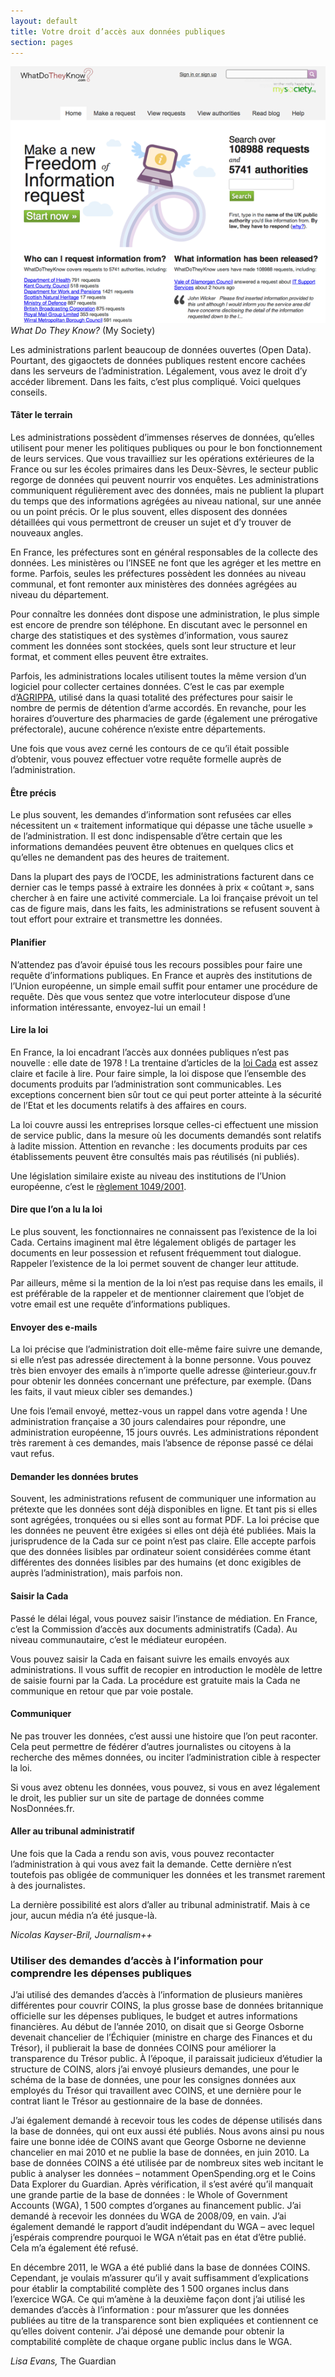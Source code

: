 ```yaml
---
layout: default
title: Votre droit d’accès aux données publiques
section: pages
---
```


<div class="imageblock">
<div class="content">
<img alt="What Do They Know" src="../figs/incoming/04-AA.png"></div>
<div class="title"><em>What Do They Know?</em> (My Society)</div>
</div>

Les administrations parlent beaucoup de données ouvertes (Open Data). Pourtant, des gigaoctets de données publiques restent encore cachées dans les serveurs de l’administration. Légalement, vous avez le droit d’y accéder librement. Dans les faits, c’est plus compliqué. Voici quelques conseils.

#### Tâter le terrain

Les administrations possèdent d’immenses réserves de données, qu’elles utilisent pour mener les politiques publiques ou pour le bon fonctionnement de leurs services. Que vous travailliez sur les opérations extérieures de la France ou sur les écoles primaires dans les Deux-Sèvres, le secteur public regorge de données qui peuvent nourrir vos enquêtes. Les administrations communiquent régulièrement avec des données, mais ne publient la plupart du temps que des informations agrégées au niveau national, sur une année ou un point précis. Or le plus souvent, elles disposent des données détaillées qui vous permettront de creuser un sujet et d’y trouver de nouveaux angles.

En France, les préfectures sont en général responsables de la collecte des données. Les ministères ou l’INSEE ne font que les agréger et les mettre en forme. Parfois, seules les préfectures possèdent les données au niveau communal, et font remonter aux ministères des données agrégées au niveau du département.

Pour connaître les données dont dispose une administration, le plus simple est encore de prendre son téléphone. En discutant avec le personnel en charge des statistiques et des systèmes d’information, vous saurez comment les données sont stockées, quels sont leur structure et leur format, et comment elles peuvent être extraites.

Parfois, les administrations locales utilisent toutes la même version d’un logiciel pour collecter certaines données. C’est le cas par exemple d’[AGRIPPA](http://www.ministere-interieur.com/priv/decret1.php?idl=22), utilisé dans la quasi totalité des préfectures pour saisir le nombre de permis de détention d’arme accordés. En revanche, pour les horaires d’ouverture des pharmacies de garde (également une prérogative préfectorale), aucune cohérence n’existe entre départements.

Une fois que vous avez cerné les contours de ce qu’il était possible d’obtenir, vous pouvez effectuer votre requête formelle auprès de l’administration.

#### Être précis

Le plus souvent, les demandes d’information sont refusées car elles nécessitent un « traitement informatique qui dépasse une tâche usuelle » de l’administration. Il est donc indispensable d’être certain que les informations demandées peuvent être obtenues en quelques clics et qu’elles ne demandent pas des heures de traitement.

Dans la plupart des pays de l’OCDE, les administrations facturent dans ce dernier cas le temps passé à extraire les données à prix « coûtant », sans chercher à en faire une activité commerciale. La loi française prévoit un tel cas de figure mais, dans les faits, les administrations se refusent souvent à tout effort pour extraire et transmettre les données.

#### Planifier

N’attendez pas d’avoir épuisé tous les recours possibles pour faire une requête d’informations publiques. En France et auprès des institutions de l’Union européenne, un simple email suffit pour entamer une procédure de requête. Dès que vous sentez que votre interlocuteur dispose d’une information intéressante, envoyez-lui un email !

#### Lire la loi

En France, la loi encadrant l’accès aux données publiques n’est pas nouvelle : elle date de 1978 ! La trentaine d’articles de la [loi Cada](http://legifrance.gouv.fr/affichTexte.do?cidTexte=JORFTEXT000000339241) est assez claire et facile à lire. Pour faire simple, la loi dispose que l’ensemble des documents produits par l’administration sont communicables. Les exceptions concernent bien sûr tout ce qui peut porter atteinte à la sécurité de l’Etat et les documents relatifs à des affaires en cours.

La loi couvre aussi les entreprises lorsque celles-ci effectuent une mission de service public, dans la mesure où les documents demandés sont relatifs à ladite mission. Attention en revanche : les documents produits par ces établissements peuvent être consultés mais pas réutilisés (ni publiés).

Une législation similaire existe au niveau des institutions de l’Union européenne, c’est le [règlement 1049/2001](http://eur-lex.europa.eu/LexUriServ/LexUriServ.do?uri=CELEX:32001R1049:FR:NOT).

#### Dire que l’on a lu la loi

Le plus souvent, les fonctionnaires ne connaissent pas l’existence de la loi Cada. Certains imaginent mal être légalement obligés de partager les documents en leur possession et refusent fréquemment tout dialogue. Rappeler l’existence de la loi permet souvent de changer leur attitude.

Par ailleurs, même si la mention de la loi n’est pas requise dans les emails, il est préférable de la rappeler et de mentionner clairement que l’objet de votre email est une requête d’informations publiques.

#### Envoyer des e-mails

La loi précise que l’administration doit elle-même faire suivre une demande, si elle n’est pas adressée directement à la bonne personne. Vous pouvez très bien envoyer des emails à n’importe quelle adresse @interieur.gouv.fr pour obtenir les données concernant une préfecture, par exemple. (Dans les faits, il vaut mieux cibler ses demandes.)

Une fois l’email envoyé, mettez-vous un rappel dans votre agenda ! Une administration française a 30 jours calendaires pour répondre, une administration européenne, 15 jours ouvrés. Les administrations répondent très rarement à ces demandes, mais l’absence de réponse passé ce délai vaut refus.

#### Demander les données brutes

Souvent, les administrations refusent de communiquer une information au prétexte que les données sont déjà disponibles en ligne. Et tant pis si elles sont agrégées, tronquées ou si elles sont au format PDF. La loi précise que les données ne peuvent être exigées si elles ont déjà été publiées. Mais la jurisprudence de la Cada sur ce point n’est pas claire. Elle accepte parfois que des données lisibles par ordinateur soient considérées comme étant différentes des données lisibles par des humains (et donc exigibles de auprès l’administration), mais parfois non.

#### Saisir la Cada

Passé le délai légal, vous pouvez saisir l’instance de médiation. En France, c’est la Commission d’accès aux documents administratifs (Cada). Au niveau communautaire, c’est le médiateur européen.

Vous pouvez saisir la Cada en faisant suivre les emails envoyés aux administrations. Il vous suffit de recopier en introduction le modèle de lettre de saisie fourni par la Cada. La procédure est gratuite mais la Cada ne communique en retour que par voie postale.

#### Communiquer

Ne pas trouver les données, c’est aussi une histoire que l’on peut raconter. Cela peut permettre de fédérer d’autres journalistes ou citoyens à la recherche des mêmes données, ou inciter l’administration cible à respecter la loi.

Si vous avez obtenu les données, vous pouvez, si vous en avez légalement le droit, les publier sur un site de partage de données comme NosDonnées.fr.

#### Aller au tribunal administratif

Une fois que la Cada a rendu son avis, vous pouvez recontacter l’administration à qui vous avez fait la demande. Cette dernière n’est toutefois pas obligée de communiquer les données et les transmet rarement à des journalistes.

La dernière possibilité est alors d’aller au tribunal administratif. Mais à ce jour, aucun média n’a été jusque-là.

_Nicolas Kayser-Bril, Journalism++_

### Utiliser des demandes d’accès à l’information pour comprendre les dépenses publiques

J’ai utilisé des demandes d’accès à l’information de plusieurs manières différentes pour couvrir COINS, la plus grosse base de données britannique officielle sur les dépenses publiques, le budget et autres informations financières. Au début de l’année 2010, on disait que si George Osborne devenait chancelier de l’Échiquier (ministre en charge des Finances et du Trésor), il publierait la base de données COINS pour améliorer la transparence du Trésor public. À l’époque, il paraissait judicieux d’étudier la structure de COINS, alors j’ai envoyé plusieurs demandes, une pour le schéma de la base de données, une pour les consignes données aux employés du Trésor qui travaillent avec COINS, et une dernière pour le contrat liant le Trésor au gestionnaire de la base de données. 

J’ai également demandé à recevoir tous les codes de dépense utilisés dans la base de données, qui ont eux aussi été publiés. Nous avons ainsi pu nous faire une bonne idée de COINS avant que George Osborne ne devienne chancelier en mai 2010 et ne publie la base de données, en juin 2010. La base de données COINS a été utilisée par de nombreux sites web incitant le public à analyser les données – notamment OpenSpending.org et le Coins Data Explorer du Guardian. Après vérification, il s’est avéré qu’il manquait une grande partie de la base de données : le Whole of Government Accounts (WGA), 1 500 comptes d’organes au financement public. J’ai demandé à recevoir les données du WGA de 2008/09, en vain. J’ai également demandé le rapport d’audit indépendant du WGA – avec lequel j’espérais comprendre pourquoi le WGA n’était pas en état d’être publié. Cela m’a également été refusé.

En décembre 2011, le WGA a été publié dans la base de données COINS. Cependant, je voulais m’assurer qu’il y avait suffisamment d’explications pour établir la comptabilité complète des 1 500 organes inclus dans l’exercice WGA. Ce qui m’amène à la deuxième façon dont j’ai utilisé les demandes d’accès à l’information : pour m’assurer que les données publiées au titre de la transparence sont bien expliquées et contiennent ce qu’elles doivent contenir. J’ai déposé une demande pour obtenir la comptabilité complète de chaque organe public inclus dans le WGA.

_Lisa Evans,_ The Guardian